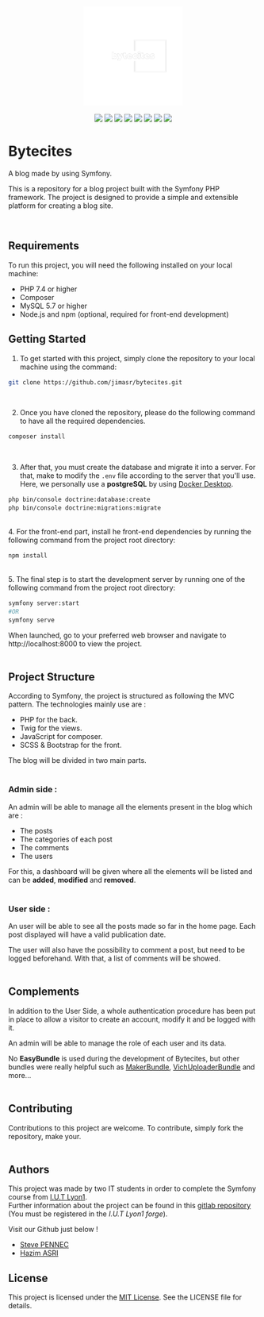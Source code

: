 <p align="center">
    <img src="https://github.com/jimasr/bytecites/blob/develop/assets/images/logo-white.png?raw=true"
        height="200">
</p>

<p align="center">
<img src="https://badgen.net/badge/Licence/MIT/green?icon=">
<img src="https://badgen.net/badge/Repository/Github/color?icon=github">
<img src="https://badgen.net/badge/Browser/Chrome/purple?icon=chrome">
<img src="https://badgen.net/badge/Instructions/Gitlab/orange?icon=gitlab">
<img src="https://badgen.net/badge/ /npm/red?icon=npm">
<img src="https://badgen.net/badge/PHP/Symfony/black?icon=php">
<img src="https://badgen.net/badge/PostgreSQL/Database/yellow?icon=postgresql">
<img src="https://badgen.net/badge/ /Discord/blue?icon=discord">
</p>

# Bytecites

A blog made by using Symfony.

This is a repository for a blog project built with the Symfony PHP framework. The project is designed to provide a simple and extensible platform for creating a blog site.

<br/>

## Requirements

To run this project, you will need the following installed on your local machine:

- PHP 7.4 or higher
- Composer
- MySQL 5.7 or higher
- Node.js and npm (optional, required for front-end development)

## Getting Started

1. To get started with this project, simply clone the repository to your local machine using the command:

```bash
git clone https://github.com/jimasr/bytecites.git
````
<br/>


2. Once you have cloned the repository, please do the following command to have all the required dependencies.

```bash
composer install
```
<br/>

3. After that, you must create the database and migrate it into a server. For that, make to modify the `.env` file according to the server that you'll use.
Here, we personally use a **postgreSQL** by using [Docker Desktop](https://docs.docker.com/desktop/).
````bash
php bin/console doctrine:database:create
php bin/console doctrine:migrations:migrate
````
<br/>
4. For the front-end part, install he front-end dependencies by running the following command from the project root directory:

```bash
npm install
```
<br/>
5. The final step is to start the development server by running one of the following command from the project root directory:

```bash
symfony server:start
#OR
symfony serve
```

When launched, go to your preferred web browser and navigate to http://localhost:8000 to view the project.
<br/>
<br/>
## Project Structure

According to Symfony, the project is structured as following the MVC pattern.
The technologies mainly use are :
- PHP for the back.
- Twig for the views.
- JavaScript for composer.
- SCSS & Bootstrap for the front.

The blog will be divided in two main parts.
<br/>
<br/>
### Admin side :
An admin will be able to manage all the elements present in the blog which are :
- The posts
- The categories of each post
- The comments
- The users

For this, a dashboard will be given where all the elements will be listed and can be **added**, **modified** and **removed**.
<br/>
<br/>
### User side :
An user will be able to see all the posts made so far in the home page. Each post displayed will have a valid publication date.

The user will also have the possibility to comment a post, but need to be logged beforehand. 
With that, a list of comments will be showed.
<br/>
<br/>
## Complements

In addition to the User Side, a whole authentication procedure has been put in place to allow a visitor to create an account, modify it and be logged with it.

An admin will be able to manage the role of each user and its data.

No **EasyBundle** is used during the development of Bytecites, but other bundles were really helpful such as [MakerBundle](https://symfony.com/bundles/SymfonyMakerBundle/current/index.html), [VichUploaderBundle](https://github.com/dustin10/VichUploaderBundle) and more... 
<br/>
<br/>

## Contributing
Contributions to this project are welcome. To contribute, simply fork the repository, make your.
<br/>
<br/>
## Authors

This project was made by two IT students in order to complete the Symfony course from [I.U.T Lyon1](https://iut.univ-lyon1.fr/).
<br/>
Further information about the project can be found in this [gitlab repository](https://forge.univ-lyon1.fr/abdelhadi.belfadel/symfony-ressource) (You must be registered in the _I.U.T Lyon1 forge_).

Visit our Github just below !
- [Steve PENNEC](https://github.com/PennecStv)
- [Hazim ASRI](https://github.com/jimasr)

## License

This project is licensed under the [MIT License](https://choosealicense.com/licenses/mit/). See the LICENSE file for details.

